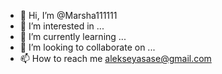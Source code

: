 - 👋 Hi, I’m @Marsha111111
- 👀 I’m interested in ...
- 🌱 I’m currently learning ...
- 💞️ I’m looking to collaborate on ...
- 📫 How to reach me alekseyasase@gmail.com

<!---
Marsha111111/Marsha111111 is a ✨ special ✨ repository because its `README.md` (this file) appears on your GitHub profile.
You can click the Preview link to take a look at your changes.
--->
